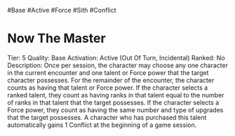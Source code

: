 #Base 
#Active 
#Force 
#Sith 
#Conflict 
# Now The Master
Tier: 5
Quality: Base
Activation: Active (Out Of Turn, Incidental)
Ranked: No
Description: Once per session, the character may choose any one character in the current encounter and one talent or Force power that the target character possesses. For the remainder of the encounter, the character counts as having that talent or Force power. If the character selects a ranked talent, they count as having ranks in that talent equal to the number of ranks in that talent that the target possesses. If the character selects a Force power, they count as having the same number and type of upgrades that the target possesses. A character who has purchased this talent automatically gains 1 Conflict at the beginning of a game session.